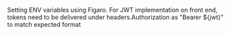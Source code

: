 Setting ENV variables using Figaro.
For JWT implementation on front end, tokens need to be delivered under headers.Authorization as "Bearer ${jwt}" to match expected format

